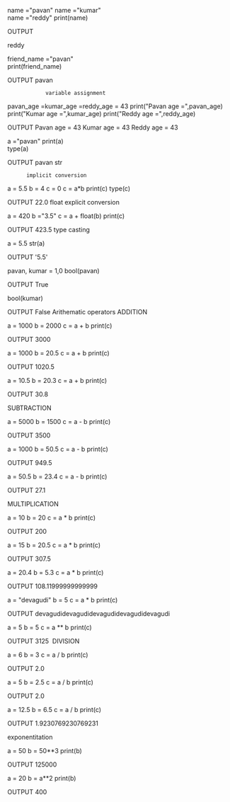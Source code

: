 name ="pavan"
name ="kumar"           
name ="reddy"
print(name)

OUTPUT

  reddy


friend_name ="pavan"       
print(friend_name)

OUTPUT
  pavan


                variable assignment

pavan_age =kumar_age =reddy_age = 43
print("Pavan age =",pavan_age)
print("Kumar age =",kumar_age)
print("Reddy age =",reddy_age)


OUTPUT
Pavan age = 43
Kumar age = 43
Reddy age = 43


a ="pavan"
print(a)            
type(a)

OUTPUT
pavan
str


          implicit conversion

a = 5.5
b = 4
c = 0
c = a*b
print(c)
type(c)

OUTPUT
22.0
float
            explicit conversion

a = 420
b ="3.5"
c = a + float(b)
print(c)

OUTPUT
423.5
                type casting

a = 5.5
str(a)

OUTPUT
'5.5'

pavan, kumar = 1,0
bool(pavan)

OUTPUT
True

bool(kumar)

OUTPUT
False
              Arithematic operators
ADDITION

a = 1000
b = 2000
c = a + b
print(c)

OUTPUT
3000

a = 1000
b = 20.5
c = a + b
print(c)

OUTPUT
1020.5

a = 10.5
b = 20.3
c = a + b
print(c)

OUTPUT
30.8

SUBTRACTION
 
a = 5000
b = 1500
c = a - b
print(c)

OUTPUT
3500
​

a = 1000
b = 50.5
c = a - b
print(c)

OUTPUT
949.5

a = 50.5
b = 23.4
c = a - b
print(c)

OUTPUT
27.1

MULTIPLICATION

a = 10
b = 20
c = a * b
print(c)

OUTPUT
200

a = 15
b = 20.5
c = a * b
print(c)

OUTPUT
307.5

a = 20.4
b = 5.3
c = a * b
print(c)

OUTPUT
108.11999999999999

a = "devagudi"
b = 5
c = a * b
print(c)

OUTPUT
devagudidevagudidevagudidevagudidevagudi

a = 5
b = 5
c = a ** b
print(c)

OUTPUT
3125
​
DIVISION

a = 6
b = 3
c = a / b
print(c)

OUTPUT
2.0

a = 5
b = 2.5
c = a / b
print(c)

OUTPUT
2.0

a = 12.5
b = 6.5
c = a / b
print(c)

OUTPUT
1.9230769230769231

  exponentitation

​a = 50
b = 50**3
print(b)

OUTPUT
125000

a = 20
b = a**2
print(b)

OUTPUT
400
